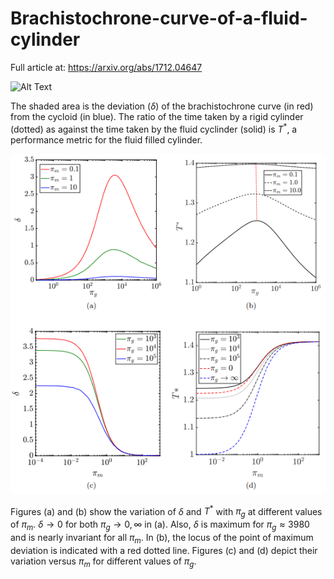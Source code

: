 # Brachistochrone-curve-of-a-fluid-cylinder
Full article at: https://arxiv.org/abs/1712.04647

![Alt Text](https://github.com/gsatallion8/Brachistochrone-curve-of-a-fluid-cylinder/blob/master/Brachistochrone_20.gif)

The shaded area is the deviation ($\delta$) of the brachistochrone curve (in red) from the cycloid (in blue). The ratio of the time taken by a rigid cylinder (dotted) as against the time taken by the fluid cyclinder (solid) is $T^*$, a performance metric for the fluid filled cylinder.

![Alt Text](https://github.com/gsatallion8/Brachistochrone-curve-of-a-fluid-cylinder/blob/master/Deviations.png)

Figures (a) and (b) show the variation of $\delta$ and $T^*$ with $\pi_g$ at different values of $\pi_m$. $\delta \to 0$ for both $\pi_g \to 0,\infty$ in (a). Also, $\delta$ is maximum for $\pi_g \approx 3980$ and is nearly invariant for all $\pi_m$. In (b), the locus of the point of maximum deviation is indicated with a red dotted line. Figures (c) and (d) depict their variation versus $\pi_m$ for different values of $\pi_g$.
